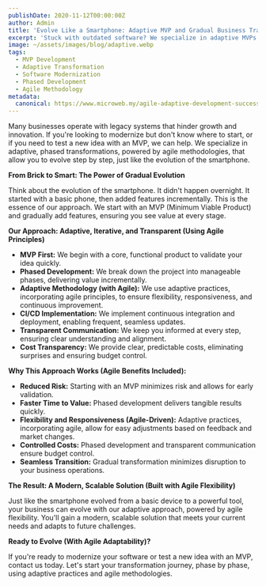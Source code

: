 ```yaml
---
publishDate: 2020-11-12T00:00:00Z
author: Admin
title: 'Evolve Like a Smartphone: Adaptive MVP and Gradual Business Transformation (Powered by Agile)'
excerpt: 'Stuck with outdated software? We specialize in adaptive MVPs and phase-by-phase transformations, powered by agile methodologies, just like the evolution of smartphones. Start small, iterate, and see your business evolve.'
image: ~/assets/images/blog/adaptive.webp
tags:
  - MVP Development
  - Adaptive Transformation
  - Software Modernization
  - Phased Development
  - Agile Methodology
metadata:
  canonical: https://www.microweb.my/agile-adaptive-development-success
---
```


Many businesses operate with legacy systems that hinder growth and innovation. If you're looking to modernize but don't know where to start, or if you need to test a new idea with an MVP, we can help. We specialize in adaptive, phased transformations, powered by agile methodologies, that allow you to evolve step by step, just like the evolution of the smartphone.

**From Brick to Smart: The Power of Gradual Evolution**

Think about the evolution of the smartphone. It didn't happen overnight. It started with a basic phone, then added features incrementally. This is the essence of our approach. We start with an MVP (Minimum Viable Product) and gradually add features, ensuring you see value at every stage.

**Our Approach: Adaptive, Iterative, and Transparent (Using Agile Principles)**

* **MVP First:** We begin with a core, functional product to validate your idea quickly.
* **Phased Development:** We break down the project into manageable phases, delivering value incrementally.
* **Adaptive Methodology (with Agile):** We use adaptive practices, incorporating agile principles, to ensure flexibility, responsiveness, and continuous improvement.
* **CI/CD Implementation:** We implement continuous integration and deployment, enabling frequent, seamless updates.
* **Transparent Communication:** We keep you informed at every step, ensuring clear understanding and alignment.
* **Cost Transparency:** We provide clear, predictable costs, eliminating surprises and ensuring budget control.

**Why This Approach Works (Agile Benefits Included):**

* **Reduced Risk:** Starting with an MVP minimizes risk and allows for early validation.
* **Faster Time to Value:** Phased development delivers tangible results quickly.
* **Flexibility and Responsiveness (Agile-Driven):** Adaptive practices, incorporating agile, allow for easy adjustments based on feedback and market changes.
* **Controlled Costs:** Phased development and transparent communication ensure budget control.
* **Seamless Transition:** Gradual transformation minimizes disruption to your business operations.

**The Result: A Modern, Scalable Solution (Built with Agile Flexibility)**

Just like the smartphone evolved from a basic device to a powerful tool, your business can evolve with our adaptive approach, powered by agile flexibility. You'll gain a modern, scalable solution that meets your current needs and adapts to future challenges.

**Ready to Evolve (With Agile Adaptability)?**

If you're ready to modernize your software or test a new idea with an MVP, contact us today. Let's start your transformation journey, phase by phase, using adaptive practices and agile methodologies.
